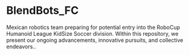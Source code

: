 # BlendBots_FC
Mexican robotics team preparing for potential entry into the RoboCup Humanoid League KidSize Soccer division. Within this repository, we present our ongoing advancements, innovative pursuits, and collective endeavors..
